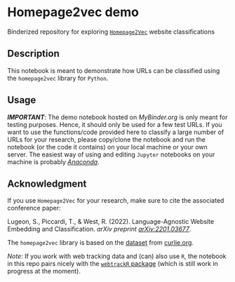 # Homepage2vec demo

Binderized repository for exploring [`Homepage2Vec`](https://github.com/epfl-dlab/homepage2vec) website classifications

## Description

This notebook is meant to demonstrate how URLs can be classified using the `homepage2vec` library for `Python`.

## Usage

***IMPORTANT***: The demo notebook hosted on *MyBinder.org* is only meant for testing purposes. Hence, it should only be used for a few test URLs. If you want to use the functions/code provided here to classify a large number of URLs for your research, please copy/clone the notebook and run the notebook (or the code it contains) on your local machine or your own server. The easiest way of using and editing `Jupyter` notebooks on your machine is probably [*Anaconda*](https://www.anaconda.com/).

## Acknowledgment

If you use `Homepage2Vec` for your research, make sure to cite the associated conference paper:

Lugeon, S., Piccardi, T., & West, R. (2022). Language-Agnostic Website Embedding and Classification. *arXiv preprint [arXiv:2201.03677](https://arxiv.org/pdf/2201.03677.pdf)*.

The `homepage2vec` library is based on the [dataset](https://figshare.com/articles/dataset/Curlie_Dataset_-_Language-agnostic_Website_Embedding_and_Classification/19406693) from [curlie.org](https://curlie.org/).

*Note*: If you work with web tracking data and (can) also use `R`, the notebook in this repo pairs nicely with the [`webtrackR` package](https://github.com/schochastics/webtrackR) (which is still work in progress at the moment).
